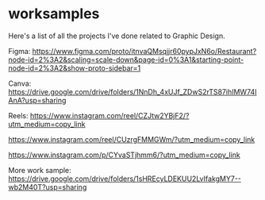# worksamples
Here's a list of all the projects I've done related to Graphic Design.

Figma:
https://www.figma.com/proto/itnvaQMsqjjr60pypJxN6o/Restaurant?node-id=2%3A2&scaling=scale-down&page-id=0%3A1&starting-point-node-id=2%3A2&show-proto-sidebar=1

Canva:
https://drive.google.com/drive/folders/1NnDh_4xUJf_ZDwS2rTS87ihIMW74IAnA?usp=sharing

Reels:
https://www.instagram.com/reel/CZJtw2YBjF2/?utm_medium=copy_link


https://www.instagram.com/reel/CUzrgFMMGWm/?utm_medium=copy_link


https://www.instagram.com/p/CYvaSTjhmm6/?utm_medium=copy_link

More work sample:
https://drive.google.com/drive/folders/1sHREcyLDEKUU2LvIfakgMY7--wb2M40T?usp=sharing
